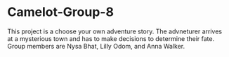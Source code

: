 # Camelot-Group-8
This project is a choose your own adventure story. The advneturer arrives at a mysterious town and has to make decisions to determine their fate. Group members are Nysa Bhat, Lilly Odom, and Anna Walker.
